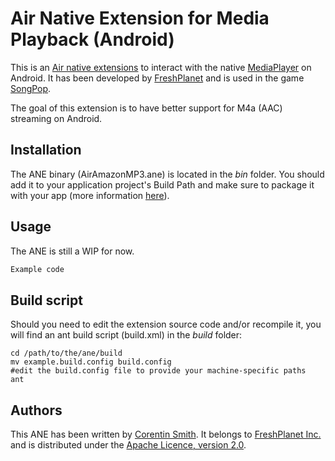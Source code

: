 Air Native Extension for Media Playback (Android)
=================================================

This is an [Air native extensions](http://www.adobe.com/devnet/air/native-extensions-for-air.html) 
to interact with the native [MediaPlayer](http://developer.android.com/reference/android/media/MediaPlayer.html) 
on Android. It has been developed by [FreshPlanet](http://freshplanet.com) and is used in the game [SongPop](http://songpop.fm).

The goal of this extension is to have better support for M4a (AAC) streaming on Android.

Installation
------------

The ANE binary (AirAmazonMP3.ane) is located in the *bin* folder. 
You should add it to your application project's Build Path and make sure to package it with your app 
(more information [here](http://help.adobe.com/en_US/air/build/WS597e5dadb9cc1e0253f7d2fc1311b491071-8000.html)).

Usage
-----

The ANE is still a WIP for now.

    
```actionscript
Example code
```


Build script
------------

Should you need to edit the extension source code and/or recompile it, you will find an ant build script 
(build.xml) in the *build* folder:

    cd /path/to/the/ane/build
    mv example.build.config build.config
    #edit the build.config file to provide your machine-specific paths
    ant


Authors
-------

This ANE has been written by [Corentin Smith](http://csmith.fr). 
It belongs to [FreshPlanet Inc.](http://freshplanet.com) and is distributed under the 
[Apache Licence, version 2.0](http://www.apache.org/licenses/LICENSE-2.0).
